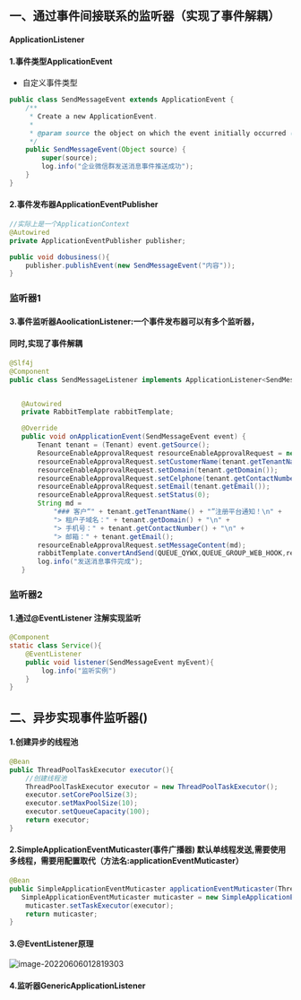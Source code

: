 ## 一、通过事件间接联系的监听器（实现了事件解耦）

#### ApplicationListener

#### 1.事件类型ApplicationEvent

* 自定义事件类型

```java
public class SendMessageEvent extends ApplicationEvent {
	/**
	 * Create a new ApplicationEvent.
	 *
	 * @param source the object on which the event initially occurred (never {@code null})
	 */
	public SendMessageEvent(Object source) {
		super(source);
		log.info("企业微信群发送消息事件推送成功");
	}
}

```

#### 2.事件发布器ApplicationEventPublisher

```java
//实际上是一个ApplicationContext
@Autowired
private ApplicationEventPublisher publisher;

public void dobusiness(){
 	publisher.publishEvent(new SendMessageEvent("内容"));
}
```

### 监听器1

#### 3.事件监听器AoolicationListener<T>:一个事件发布器可以有多个监听器，

#### 同时,实现了事件解耦

 ````java
@Slf4j
@Component
public class SendMessageListener implements ApplicationListener<SendMessageEvent> {


	@Autowired
	private RabbitTemplate rabbitTemplate;

	@Override
	public void onApplicationEvent(SendMessageEvent event) {
		Tenant tenant = (Tenant) event.getSource();
		ResourceEnableApprovalRequest resourceEnableApprovalRequest = new ResourceEnableApprovalRequest();
		resourceEnableApprovalRequest.setCustomerName(tenant.getTenantName());
		resourceEnableApprovalRequest.setDomain(tenant.getDomain());
		resourceEnableApprovalRequest.setCelphone(tenant.getContactNumber());
		resourceEnableApprovalRequest.setEmail(tenant.getEmail());
		resourceEnableApprovalRequest.setStatus(0);
		String md =
			"### 客户“" + tenant.getTenantName() + "”注册平台通知！\n" +
			"> 租户子域名：" + tenant.getDomain() + "\n" +
			"> 手机号：" + tenant.getContactNumber() + "\n" +
			"> 邮箱：" + tenant.getEmail();
		resourceEnableApprovalRequest.setMessageContent(md);
		rabbitTemplate.convertAndSend(QUEUE_QYWX,QUEUE_GROUP_WEB_HOOK,resourceEnableApprovalRequest);
		log.info("发送消息事件完成");
	}

 ````

### 监听器2

#### 1.通过@EventListener 注解实现监听

```java
@Component
static class Service(){
	@EventListener
	public void listener(SendMessageEvent myEvent){
		log.info("监听实例")
	}
}
```

## 二、异步实现事件监听器()

#### 1.创建异步的线程池

```java
@Bean 
public ThreadPoolTaskExecutor executor(){
    //创建线程池
    ThreadPoolTaskExecutor executor = new ThreadPoolTaskExecutor(); 
    executor.setCorePoolSize(3);
    executor.setMaxPoolSize(10);
    executor.setQueueCapacity(100);
    return executor;
}
```

#### 2.SimpleApplicationEventMuticaster(事件广播器) 默认单线程发送,需要使用多线程，需要用配置取代（方法名:applicationEventMuticaster）

```java
@Bean 
public SimpleApplicationEventMuticaster applicationEventMuticaster(ThreadPoolTaskExecutor executor){
   SimpleApplicationEventMuticaster muticaster = new SimpleApplicationEventMuticaster();
    muticaster.setTaskExecutor(executor);
    return muticaster;
}
```

#### 3.@EventListener原理 

![image-20220606012819303](C:\Users\lzh\AppData\Roaming\Typora\typora-user-images\image-20220606012819303.png)

   

#### 4.监听器GenericApplicationListener




